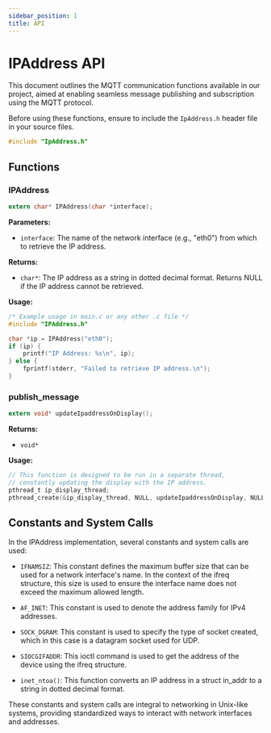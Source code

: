 ```yaml
---
sidebar_position: 1
title: API
---
```


# IPAddress API

This document outlines the MQTT communication functions available in our project, aimed at enabling seamless message publishing and subscription using the MQTT protocol.

Before using these functions, ensure to include the `IpAddress.h` header file in your source files.

```c
#include "IpAddress.h"
```

## Functions

### IPAddress

```C title="IpAddress.h"
extern char* IPAddress(char *interface);
```

**Parameters:**
- `interface`: The name of the network interface (e.g., "eth0") from which to retrieve the IP address.

**Returns:**

- `char*`: The IP address as a string in dotted decimal format. Returns NULL if the IP address cannot be retrieved.

**Usage:**
```C
/* Example usage in main.c or any other .c file */
#include "IPAddress.h"

char *ip = IPAddress("eth0");
if (ip) {
    printf("IP Address: %s\n", ip);
} else {
    fprintf(stderr, "Failed to retrieve IP address.\n");
}
```

### publish_message

```C title="IpAddress.h"
extern void* updateIpaddressOnDisplay();
```

**Returns:**

- `void*`

**Usage:**
```C
// This function is designed to be run in a separate thread,
// constantly updating the display with the IP address.
pthread_t ip_display_thread;
pthread_create(&ip_display_thread, NULL, updateIpaddressOnDisplay, NULL)
```


## Constants and System Calls

In the IPAddress implementation, several constants and system calls are used:

- ``IFNAMSIZ``: This constant defines the maximum buffer size that can be used for a network interface's name. In the context of the ifreq structure, this size is used to ensure the interface name does not exceed the maximum allowed length.

- ``AF_INET``: This constant is used to denote the address family for IPv4 addresses.

- ``SOCK_DGRAM``: This constant is used to specify the type of socket created, which in this case is a datagram socket used for UDP.

- ``SIOCGIFADDR``: This ioctl command is used to get the address of the device using the ifreq structure.

- ``inet_ntoa()``: This function converts an IP address in a struct in_addr to a string in dotted decimal format.

These constants and system calls are integral to networking in Unix-like systems, providing standardized ways to interact with network interfaces and addresses.